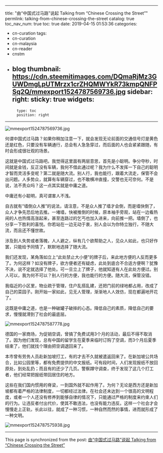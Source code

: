 
---
title: "由“中国式过马路”说起 Talking from “Chinese Crossing the Street”"
permlink: talking-from-chinese-crossing-the-street
catalog: true
toc_nav_num: true
toc: true
date: 2019-04-15 01:53:36
categories:
- cn-curation
tags:
- cn-curation
- cn-malaysia
- cn-reader
- cnstm
- blog
thumbnail: https://cdn.steemitimages.com/DQmaRjMz3GUWDmgLpUTMrzx1crZHQMWYkR73kmpQNFPSq2Q/mmexport1524787569736.jpg
sidebar:
    right:
        sticky: true
widgets:
    -
        type: toc
        position: right
---


![mmexport1524787569736.jpg](https://cdn.steemitimages.com/DQmaRjMz3GUWDmgLpUTMrzx1crZHQMWYkR73kmpQNFPSq2Q/mmexport1524787569736.jpg)

何谓中国式过马路？如果你稍加注意一下，就会发现无论前面的交通信号灯是黄色还是红色，只要没有车辆通行，总会有人急急穿过，而后面的人也会紧紧跟随，有时会形成很壮观的场景。

这就是中国式过马路吧。我觉得这里面有两层意思，首先是小聪明。争分夺秒，时间就是金钱，反正没有车辆，我何不借此通过呢？我为什么不发挥一下自己的聪明才智而灵活多变呢？第二就是随大流。别人行，我也能行，跟着大流走，保管不会出问题。人多势众，就算有车辆穿过，也不敢横冲直撞，交警也无可奈何。不是说，法不责众吗？这一点其实就是中庸之道。

中庸还有小聪明，真可谓害人不浅。

自古就有“墙倒众人推”的说法，请注意，不是众人推了墙才会倒，而是墙快倒了，众人才争先恐后地去推。一堵墙，快被推倒的时候，原本袖手旁观，站在一边看热闹的人也热情高涨起来，甚至连路过的乞丐也加入进来，向前推一把。墙倒了，也分享一下胜利的喜悦。你若站在一边无动于衷，别人会以为你特立独行，不随大流，而且还不懂世故。

涉及到人失势或者落魄，人人避之，纵有几个欲帮助之人，见众人如此，也只好作罢，只能给予同情了，默默地选择了随大流。

我们还发现，某角落如立上“此处禁止大小便”的牌子后，来此地方便的人反而更多了。为何这样？如没有牌子，欲方便者还有疑虑，此处到底合不合适方便啊？犹豫不决，说不定就选择了他处。可一旦立上了牌子，他就知道有人在此处方便过。别人可以，我为何不可以？别人行的方便，我也能行的方便。随大流，保管没错。

我临近的小区里，物业疏于管理，住户乱搭乱建，还把门前的绿地都占用，改成了自己的菜园子。刚开始一家如此，见无人管理，渐渐地人人效仿，现在都遍地开花了。

这既是中庸之道，也是一种破罐子破摔的心态。降低自己的素质，降低自己的要求，慢慢就滑到了社会的最底层。

![mmexport1524787587778.jpg](https://cdn.steemitimages.com/DQmP85izp7mczgwv7BsKbPipm4r4miewt7Rep9a1yXFuiUh/mmexport1524787587778.jpg)

德国的一家商场，为促销空调，曾搞了免费试用3个月的活动，最后不得不取消了。因为他们发现，总有中国的留学生在夏季来临时订购了空调，而3个月后夏季结束了，他们就找个理由把空调退回来了。

本市曾有劳务人员赴新加坡打工，有的才去不久就被遣返回来了。在新加坡公共场合，比如公园里等，都有免费提供的中文报纸。可有段时间，人们发现报纸不放回原处，到处乱扔；而且有的还少了几页。警察蹲守调查，终于发现了这几个打工者，他们经常把报纸带回居住的地方。

这些在我们国内惯用的脊梁，一到国外就不起作用了。为何？无论是西方还是新加坡都有着严格的法律制度，一切都经过法律。在社会还未达到一个很高的文明程度，或者一个人还没有修养到能够自律的情况下，只能通过严格的制度来约束人们的行为。让违反者付出代价，使其不敢违法，也没有能力违反。这样一个社会才会慢慢走上正轨，长此以往，就成了一种习惯，一种自然而然的事情，进而就形成了一种文明。

![mmexport1524787575938.jpg](https://cdn.steemitimages.com/DQmTHNA2F8hvd2GaQxAdfwnsFJdQP33uPx5CA914HzcLcdw/mmexport1524787575938.jpg)

- - -

This page is synchronized from the post: [由“中国式过马路”说起 Talking from “Chinese Crossing the Street”](https://steemit.com/@bring/talking-from-chinese-crossing-the-street)
